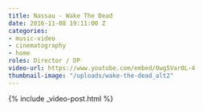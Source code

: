 ```yaml
---
title: Nassau - Wake The Dead
date: 2016-11-08 19:11:00 Z
categories:
- music-video
- cinematography
- home
roles: Director / DP
video-url: https://www.youtube.com/embed/0wg5Var0L-4
thumbnail-image: "/uploads/wake-the-dead_alt2"
---
```


{% include _video-post.html %}
